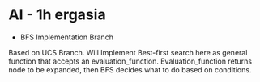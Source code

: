 # AI - 1h ergasia
- BFS Implementation Branch

Based on UCS Branch. Will Implement Best-first
search here as general function that accepts
an evaluation_function. Evaluation_function
returns node to be expanded, then BFS decides
what to do based on conditions.
